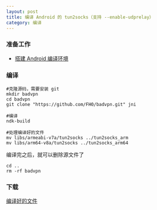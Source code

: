```yaml
---
layout: post
title: 编译 Android 的 tun2socks（支持 --enable-udprelay）
category: 编译
---
```


### 准备工作
- [搭建 Android 编译环境][android-environment]

### 编译
```shell
#克隆源码，需要安装 git
mkdir badvpn
cd badvpn
git clone "https://github.com/FH0/badvpn.git" jni

#编译
ndk-build

#处理编译好的文件
mv libs/armeabi-v7a/tun2socks ../tun2socks_arm
mv libs/arm64-v8a/tun2socks ../tun2socks_arm64
```

编译完之后，就可以删除源文件了
```shell
cd ..
rm -rf badvpn
```

### 下载
[编译好的文件](/assets/android-tun2socks.tar.gz)

[android-environment]: /编译/2019/11/22/android-environment.html